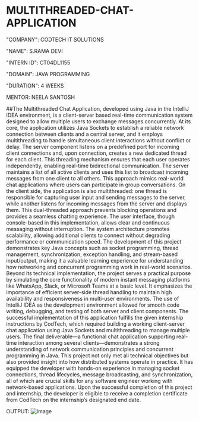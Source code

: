 # MULTITHREADED-CHAT-APPLICATION

"COMPANY": CODTECH IT SOLUTIONS

"NAME": S.RAMA DEVI

"INTERN ID": CT04DL1155

"DOMAIN": JAVA PROGRAMMING

"DURATION": 4 WEEKS

MENTOR: NEELA SANTOSH

##The Multithreaded Chat Application, developed using Java in the IntelliJ IDEA environment, is a client-server based real-time communication system designed to allow multiple users to exchange messages concurrently. At its core, the application utilizes Java Sockets to establish a reliable network connection between clients and a central server, and it employs multithreading to handle simultaneous client interactions without conflict or delay. The server component listens on a predefined port for incoming client connections and, upon connection, creates a new dedicated thread for each client. This threading mechanism ensures that each user operates independently, enabling real-time bidirectional communication. The server maintains a list of all active clients and uses this list to broadcast incoming messages from one client to all others. This approach mimics real-world chat applications where users can participate in group conversations. On the client side, the application is also multithreaded: one thread is responsible for capturing user input and sending messages to the server, while another listens for incoming messages from the server and displays them. This dual-threaded approach prevents blocking operations and provides a seamless chatting experience. The user interface, though console-based in this implementation, allows clear and continuous messaging without interruption. The system architecture promotes scalability, allowing additional clients to connect without degrading performance or communication speed. The development of this project demonstrates key Java concepts such as socket programming, thread management, synchronization, exception handling, and stream-based input/output, making it a valuable learning experience for understanding how networking and concurrent programming work in real-world scenarios. Beyond its technical implementation, the project serves a practical purpose by simulating the core functionality of modern instant messaging platforms like WhatsApp, Slack, or Microsoft Teams at a basic level. It emphasizes the importance of efficient server-side thread handling to maintain high availability and responsiveness in multi-user environments. The use of IntelliJ IDEA as the development environment allowed for smooth code writing, debugging, and testing of both server and client components. The successful implementation of this application fulfills the given internship instructions by CodTech, which required building a working client-server chat application using Java Sockets and multithreading to manage multiple users. The final deliverable—a functional chat application supporting real-time interaction among several clients—demonstrates a strong understanding of network communication principles and concurrent programming in Java. This project not only met all technical objectives but also provided insight into how distributed systems operate in practice. It has equipped the developer with hands-on experience in managing socket connections, thread lifecycles, message broadcasting, and synchronization, all of which are crucial skills for any software engineer working with network-based applications. Upon the successful completion of this project and internship, the developer is eligible to receive a completion certificate from CodTech on the internship’s designated end date.

OUTPUT:
![Image](https://github.com/user-attachments/assets/797cdfd8-a7ef-4de2-8cb9-07c5224108e6)

